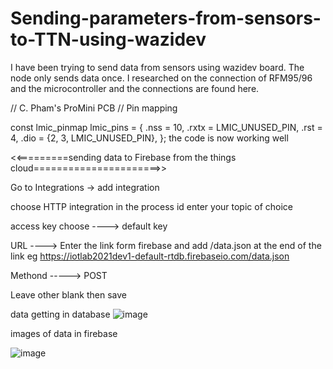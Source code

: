 # Sending-parameters-from-sensors-to-TTN-using-wazidev
I have been trying to send data from sensors using wazidev board. The node only sends data once.
I researched on the connection of RFM95/96  and the microcontroller and the connections are found here. 

// C. Pham's ProMini PCB
// Pin mapping
 
const lmic_pinmap lmic_pins = {
  .nss = 10,
  .rxtx = LMIC_UNUSED_PIN,
  .rst = 4,
  .dio = {2, 3, LMIC_UNUSED_PIN},
};
the code is now working well



<<=========sending data to Firebase from the things cloud======================>>

Go to Integrations -> add integration

choose HTTP integration
in the process id enter your topic of choice

access key choose ----> default key 

URL ----> Enter the link form firebase and add /data.json at the end of the link eg https://iotlab2021dev1-default-rtdb.firebaseio.com/data.json

Methond -----> POST

Leave other blank then save

data getting in database
![image](https://user-images.githubusercontent.com/52659391/110300926-92727380-8008-11eb-9798-4d28842385c9.png)


images of data in firebase 

![image](https://user-images.githubusercontent.com/52659391/110300780-5b9c5d80-8008-11eb-8ea1-4e923fca2141.png)
 



